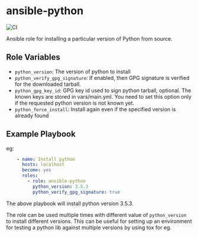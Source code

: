 # ansible-python
![CI](https://github.com/miarec/ansible-python/actions/workflows/ci.yml/badge.svg?event=push)

Ansible role for installing a particular version of Python from source.


Role Variables
--------------

- `python_version`: The version of python to install
- `python_verify_gpg_signature`: If enabled, then GPG signature is verified for the downloaded tarball.
- `python_gpg_key_id`: GPG key id used to sign python tarball, optional. The known keys are stored in vars/main.yml. You need to set this option only if the requested python version is not known yet.
- `python_force_install`: Install again even if the specified version is already found


Example Playbook
----------------

eg:

``` yaml
    - name: Install python
      hosts: localhost
      become: yes
      roles:
        - role: ansible-python
          python_version: 3.5.3
          python_verify_gpg_signature: true
```

The above playbook will install python version 3.5.3.

The role can be used multiple times with different value of
`python_version` to install different versions. This can be useful for
setting up an environment for testing a python lib against multiple
versions by using tox for eg.




